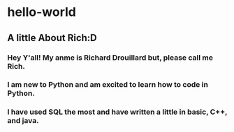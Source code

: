 # hello-world

## A little About Rich:D

### Hey Y'all! My anme is Richard Drouillard but, please call me Rich.
### I am new to Python and am excited to learn how to code in Python.
### I have used SQL the most and have written a little in basic, C++, and java.
